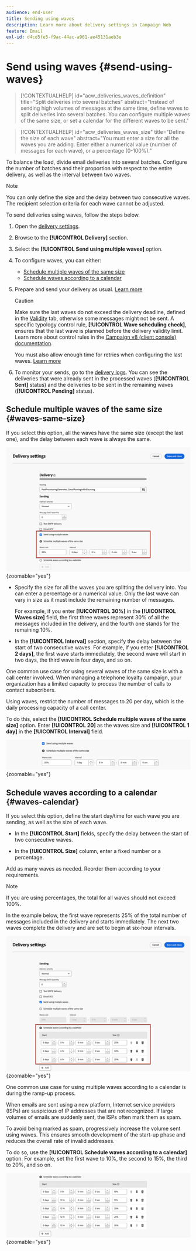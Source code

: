 ```yaml
---
audience: end-user
title: Sending using waves
description: Learn more about delivery settings in Campaign Web
feature: Email
exl-id: d4cd5fe5-f9ac-44ac-a961-ae45131aeb3e
---
```

# Send using waves {#send-using-waves}

>[!CONTEXTUALHELP]
>id="acw_deliveries_waves_definition"
>title="Split deliveries into several batches"
>abstract="Instead of sending high volumes of messages at the same time, define waves to split deliveries into several batches. You can configure multiple waves of the same size, or set a calendar for the different waves to be sent."

>[!CONTEXTUALHELP]
>id="acw_deliveries_waves_size"
>title="Define the size of each wave"
>abstract="You must enter a size for all the waves you are adding. Enter either a numerical value (number of messages for each wave), or a percentage (0-100%)."

To balance the load, divide email deliveries into several batches. Configure the number of batches and their proportion with respect to the entire delivery, as well as the interval between two waves.

>[!NOTE]
>
>You can only define the size and the delay between two consecutive waves. The recipient selection criteria for each wave cannot be adjusted.

To send deliveries using waves, follow the steps below.

1. Open the [delivery settings](delivery-settings.md#retries).

1. Browse to the **[!UICONTROL Delivery]** section.

1. Select the **[!UICONTROL Send using multiple waves]** option.

1. To configure waves, you can either:

    * [Schedule multiple waves of the same size](#waves-same-size)
    * [Schedule waves according to a calendar](#waves-calendar)

1. Prepare and send your delivery as usual. [Learn more](../msg/gs-deliveries.md)

    >[!CAUTION]
    >
    >Make sure the last waves do not exceed the delivery deadline, defined in the [Validity](delivery-settings.md#validity) tab, otherwise some messages might not be sent. A specific typology control rule, **[!UICONTROL Wave scheduling check]**, ensures that the last wave is planned before the delivery validity limit. Learn more about control rules in the [Campaign v8 (client console) documentation](https://experienceleague.adobe.com/docs/campaign/automation/campaign-optimization/control-rules.html).
    >
    >You must also allow enough time for retries when configuring the last waves. [Learn more](delivery-settings.md#retries)

1. To monitor your sends, go to the [delivery logs](../monitor/delivery-logs.md). You can see the deliveries that were already sent in the processed waves (**[!UICONTROL Sent]** status) and the deliveries to be sent in the remaining waves (**[!UICONTROL Pending]** status).

## Schedule multiple waves of the same size {#waves-same-size}
    
If you select this option, all the waves have the same size (except the last one), and the delay between each wave is always the same.

![Example of waves with the same size](assets/waves-same-size.png){zoomable="yes"}

* Specify the size for all the waves you are splitting the delivery into. You can enter a percentage or a numerical value. Only the last wave can vary in size as it must include the remaining number of messages. 

  For example, if you enter **[!UICONTROL 30%]** in the **[!UICONTROL Waves size]** field, the first three waves represent 30% of all the messages included in the delivery, and the fourth one stands for the remaining 10%.

* In the **[!UICONTROL Interval]** section, specify the delay between the start of two consecutive waves. For example, if you enter **[!UICONTROL 2 days]**, the first wave starts immediately, the second wave will start in two days, the third wave in four days, and so on.

One common use case for using several waves of the same size is with a call center involved. When managing a telephone loyalty campaign, your organization has a limited capacity to process the number of calls to contact subscribers.

Using waves, restrict the number of messages to 20 per day, which is the daily processing capacity of a call center.

To do this, select the **[!UICONTROL Schedule multiple waves of the same size]** option. Enter **[!UICONTROL 20]** as the waves size and **[!UICONTROL 1 day]** in the **[!UICONTROL Interval]** field.

![Example of waves for call center processing](assets/waves-call-center.png){zoomable="yes"}

## Schedule waves according to a calendar {#waves-calendar}

If you select this option, define the start day/time for each wave you are sending, as well as the size of each wave.

* In the **[!UICONTROL Start]** fields, specify the delay between the start of two consecutive waves.

* In the **[!UICONTROL Size]** column, enter a fixed number or a percentage.

Add as many waves as needed. Reorder them according to your requirements.

>[!NOTE]
>
>If you are using percentages, the total for all waves should not exceed 100%.

In the example below, the first wave represents 25% of the total number of messages included in the delivery and starts immediately. The next two waves complete the delivery and are set to begin at six-hour intervals.

![Example of waves scheduled by calendar](assets/waves-calendar.png){zoomable="yes"}

One common use case for using multiple waves according to a calendar is during the ramp-up process.

When emails are sent using a new platform, Internet service providers (ISPs) are suspicious of IP addresses that are not recognized. If large volumes of emails are suddenly sent, the ISPs often mark them as spam.

To avoid being marked as spam, progressively increase the volume sent using waves. This ensures smooth development of the start-up phase and reduces the overall rate of invalid addresses.

To do so, use the **[!UICONTROL Schedule waves according to a calendar]** option. For example, set the first wave to 10%, the second to 15%, the third to 20%, and so on.

![Example of waves for ramp-up process](assets/waves-ramp-up.png){zoomable="yes"}